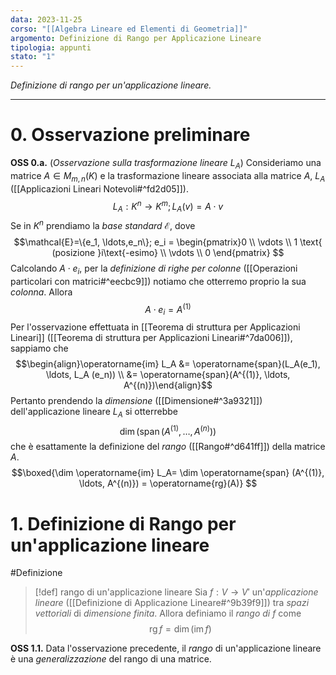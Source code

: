 ```yaml
---
data: 2023-11-25
corso: "[[Algebra Lineare ed Elementi di Geometria]]"
argomento: Definizione di Rango per Applicazione Lineare
tipologia: appunti
stato: "1"
---
```

*Definizione di rango per un'applicazione lineare.*
- - -
# 0. Osservazione preliminare
**OSS 0.a.** (*Osservazione sulla trasformazione lineare $L_A$*) Consideriamo una matrice $A \in M_{m,n}(K)$ e la trasformazione lineare associata alla matrice $A$, $L_A$ ([[Applicazioni Lineari Notevoli#^fd2d05]]). 
$$L_A : K^n \longrightarrow K^m; L_A(v) = A \cdot v $$
Se in $K^n$ prendiamo la *base standard* $\mathcal{E}$, dove
$$\mathcal{E}=\{e_1, \ldots,e_n\}; e_i = \begin{pmatrix}0 \\ \vdots \\ 1 \text{ (posizione }i\text{-esimo} \\ \vdots \\ 0 \end{pmatrix} $$
Calcolando $A \cdot e_i$, per la *definizione di righe per colonne* ([[Operazioni particolari con matrici#^eecbc9]]) notiamo che otterremo proprio la sua *colonna*. Allora
$$A\cdot e_i = A^{(1)} $$
Per l'osservazione effettuata in [[Teorema di struttura per Applicazioni Lineari]] ([[Teorema di struttura per Applicazioni Lineari#^7da006]]), sappiamo che
$$\begin{align}\operatorname{im} L_A &= \operatorname{span}(L_A(e_1), \ldots, L_A (e_n)) \\ &= \operatorname{span}(A^{(1)}, \ldots, A^{(n)})\end{align}$$
Pertanto prendendo la *dimensione* ([[Dimensione#^3a9321]]) dell'applicazione lineare $L_A$ si otterrebbe 
$$ \dim (\operatorname{span}(A^{(1)}, \ldots, A^{(n)}))$$
che è esattamente la definizione del *rango* ([[Rango#^d641ff]]) della matrice $A$.
$$\boxed{\dim \operatorname{im} L_A=  \dim \operatorname{span} (A^{(1)}, \ldots, A^{(n)}) = \operatorname{rg}(A)} $$

# 1. Definizione di Rango per un'applicazione lineare
#Definizione 
> [!def] rango di un'applicazione lineare
> Sia $f: V \longrightarrow V'$ un'*applicazione lineare* ([[Definizione di Applicazione Lineare#^9b39f9]]) tra *spazi vettoriali* di *dimensione finita*.
> Allora definiamo il *rango di* $f$ come
> $$\operatorname{rg} f = \dim(\operatorname{im} f)$$

**OSS 1.1.** Data l'osservazione precedente, il *rango* di un'applicazione lineare è una *generalizzazione* del rango di una matrice.